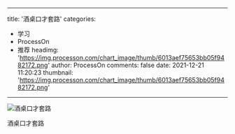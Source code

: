 
---
title: '酒桌口才套路'
categories: 
 - 学习
 - ProcessOn
 - 推荐
headimg: 'https://img.processon.com/chart_image/thumb/6013aef75653bb05f9482172.png'
author: ProcessOn
comments: false
date: 2021-12-21 11:20:23
thumbnail: 'https://img.processon.com/chart_image/thumb/6013aef75653bb05f9482172.png'
---

<div>   
<img class="thumb" alt="酒桌口才套路" src="https://img.processon.com/chart_image/thumb/6013aef75653bb05f9482172.png" referrerpolicy="no-referrer">
<p>酒桌口才套路</p>  
</div>
            